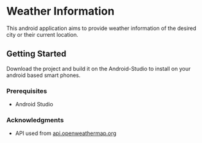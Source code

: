 # Weather Information
This android application aims to provide weather information of the desired city or their current location.

## Getting Started
Download the project and build it on the Android-Studio to install on your android based smart phones.

### Prerequisites
* Android Studio

### Acknowledgments
* API used from [api.openweathermap.org](http://api.openweathermap.org)
